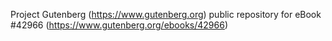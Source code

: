 Project Gutenberg (https://www.gutenberg.org) public repository for eBook #42966 (https://www.gutenberg.org/ebooks/42966)
